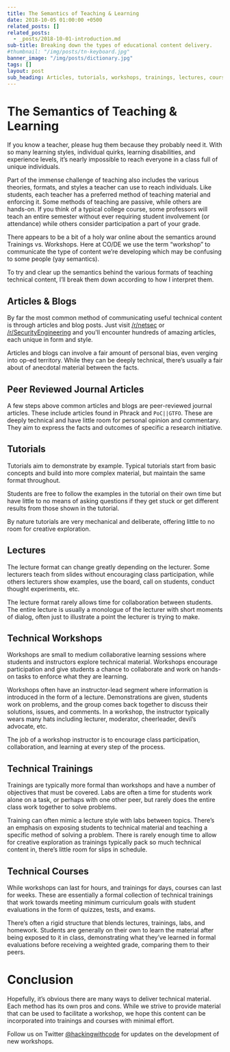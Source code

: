 ```yaml
---
title: The Semantics of Teaching & Learning
date: 2018-10-05 01:00:00 +0500
related_posts: []
related_posts:
  - _posts/2018-10-01-introduction.md
sub-title: Breaking down the types of educational content delivery.
#thumbnail: "/img/posts/tn-keyboard.jpg"
banner_image: "/img/posts/dictionary.jpg"
tags: []
layout: post
sub_heading: Articles, tutorials, workshops, trainings, lectures, courses, oh my!
---
```


# The Semantics of Teaching & Learning

If you know a teacher, please hug them because they probably need it. With so many learning styles, individual quirks, learning disabilities, and experience levels, it’s nearly impossible to reach everyone in a class full of unique individuals.

Part of the immense challenge of teaching also includes the various theories, formats, and styles a teacher can use to reach individuals. Like students, each teacher has a preferred method of teaching material and enforcing it. Some methods of teaching are passive, while others are hands-on. If you think of a typical college course, some professors will teach an entire semester without ever requiring student involvement (or attendance) while others consider participation a part of your grade.

There appears to be a bit of a holy war online about the semantics around Trainings vs. Workshops. Here at CO/DE we use the term “workshop” to communicate the type of content we’re developing which may be confusing to some people (yay semantics).

To try and clear up the semantics behind the various formats of teaching technical content, I’ll break them down according to how I interpret them.

## Articles & Blogs

By far the most common method of communicating useful technical content is through articles and blog posts. Just visit [/r/netsec](https://www.reddit.com/r/netsec/) or [/r/SecurityEngineering](https://www.reddit.com/r/securityengineering/) and you'll encounter hundreds of amazing articles, each unique in form and style.

Articles and blogs can involve a fair amount of personal bias, even verging into op-ed territory. While they can be deeply technical, there’s usually a fair about of anecdotal material between the facts.

## Peer Reviewed Journal Articles

A few steps above common articles and blogs are peer-reviewed journal articles. These include articles found in Phrack and `PoC||GTFO`. These are deeply technical and have little room for personal opinion and commentary. They aim to express the facts and outcomes of specific a research initiative.

## Tutorials

Tutorials aim to demonstrate by example. Typical tutorials start from basic concepts and build into more complex material, but maintain the same format throughout.

Students are free to follow the examples in the tutorial on their own time but have little to no means of asking questions if they get stuck or get different results from those shown in the tutorial.

By nature tutorials are very mechanical and deliberate, offering little to no room for creative exploration.

## Lectures

The lecture format can change greatly depending on the lecturer. Some lecturers teach from slides without encouraging class participation, while others lecturers show examples, use the board, call on students, conduct thought experiments, etc.

The lecture format rarely allows time for collaboration between students. The entire lecture is usually a monologue of the lecturer with short moments of dialog, often just to illustrate a point the lecturer is trying to make.

## Technical Workshops

Workshops are small to medium collaborative learning sessions where students and instructors explore technical material. Workshops encourage participation and give students a chance to collaborate and work on hands-on tasks to enforce what they are learning.

Workshops often have an instructor-lead segment where information is introduced in the form of a lecture. Demonstrations are given, students work on problems, and the group comes back together to discuss their solutions, issues, and comments. In a workshop, the instructor typically wears many hats including lecturer, moderator, cheerleader, devil’s advocate, etc.

The job of a workshop instructor is to encourage class participation, collaboration, and learning at every step of the process.

## Technical Trainings

Trainings are typically more formal than workshops and have a number of objectives that must be covered. Labs are often a time for students work alone on a task, or perhaps with one other peer, but rarely does the entire class work together to solve problems.

Training can often mimic a lecture style with labs between topics. There’s an emphasis on exposing students to technical material and teaching a specific method of solving a problem. There is rarely enough time to allow for creative exploration as trainings typically pack so much technical content in, there’s little room for slips in schedule.

## Technical Courses

While workshops can last for hours, and trainings for days, courses can last for weeks. These are essentially a formal collection of technical trainings that work towards meeting minimum curriculum goals with student evaluations in the form of quizzes, tests, and exams.

There’s often a rigid structure that blends lectures, trainings, labs, and homework. Students are generally on their own to learn the material after being exposed to it in class, demonstrating what they’ve learned in formal evaluations before receiving a weighted grade, comparing them to their peers.

# Conclusion

Hopefully, it’s obvious there are many ways to deliver technical material. Each method has its own pros and cons. While we strive to provide material that can be used to facilitate a workshop, we hope this content can be incorporated into trainings and courses with minimal effort.

Follow us on Twitter [@hackingwithcode](https://twitter.com/hackingwithcode) for updates on the development of new workshops.
